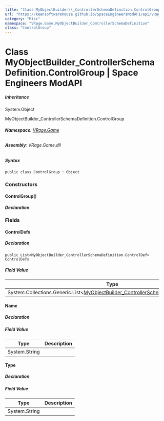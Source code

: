 ```yaml
---
title: "Class MyObjectBuilder\\_ControllerSchemaDefinition.ControlGroup"
url: "https://keensoftwarehouse.github.io/SpaceEngineersModAPI/api/VRage.Game.MyObjectBuilder_ControllerSchemaDefinition.ControlGroup.html"
category: "Misc"
namespace: "VRage.Game.MyObjectBuilder_ControllerSchemaDefinition"
class: "ControlGroup"
---
```


# Class MyObjectBuilder\_ControllerSchemaDefinition.ControlGroup | Space Engineers ModAPI

##### Inheritance

System.Object

MyObjectBuilder\_ControllerSchemaDefinition.ControlGroup

###### **Namespace**: [VRage.Game](https://keensoftwarehouse.github.io/SpaceEngineersModAPI/api/VRage.Game.html)

###### **Assembly**: VRage.Game.dll

##### Syntax

```
public class ControlGroup : Object
```

### Constructors

#### ControlGroup()

##### Declaration

### Fields

#### ControlDefs

##### Declaration

```
public List<MyObjectBuilder_ControllerSchemaDefinition.ControlDef> ControlDefs
```

##### Field Value

| Type | Description |
| --- | --- |
| System.Collections.Generic.List<[MyObjectBuilder\_ControllerSchemaDefinition.ControlDef](https://keensoftwarehouse.github.io/SpaceEngineersModAPI/api/VRage.Game.MyObjectBuilder_ControllerSchemaDefinition.ControlDef.html)\> |     |

#### Name

##### Declaration

##### Field Value

| Type | Description |
| --- | --- |
| System.String |     |

#### Type

##### Declaration

##### Field Value

| Type | Description |
| --- | --- |
| System.String |     |